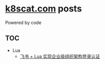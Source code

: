 # [k8scat.com](https://k8scat.com) posts

Powered by code

## TOC

- Lua
  - [飞书 + Lua 实现企业级组织架构登录认证](https://k8scat.com/posts/lua/lua-resty-feishu-auth/)
